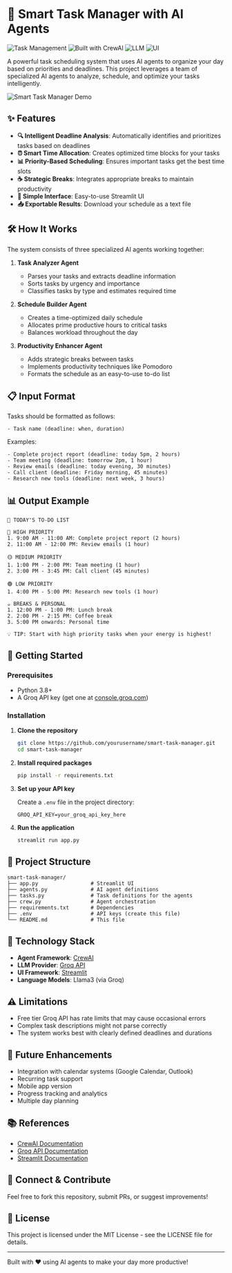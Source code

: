 # 🚀 Smart Task Manager with AI Agents

![Task Management](https://img.shields.io/badge/Task%20Management-AI%20Powered-brightgreen)
![Built with CrewAI](https://img.shields.io/badge/Built%20with-CrewAI-blue)
![LLM](https://img.shields.io/badge/LLM-Groq%20API-orange)
![UI](https://img.shields.io/badge/UI-Streamlit-red)

A powerful task scheduling system that uses AI agents to organize your day based on priorities and deadlines. This project leverages a team of specialized AI agents to analyze, schedule, and optimize your tasks intelligently.

![Smart Task Manager Demo](https://i.imgur.com/8YjYu5f.png)

## ✨ Features

- **🔍 Intelligent Deadline Analysis**: Automatically identifies and prioritizes tasks based on deadlines
- **⏰ Smart Time Allocation**: Creates optimized time blocks for your tasks
- **📊 Priority-Based Scheduling**: Ensures important tasks get the best time slots
- **☕ Strategic Breaks**: Integrates appropriate breaks to maintain productivity
- **📱 Simple Interface**: Easy-to-use Streamlit UI
- **📥 Exportable Results**: Download your schedule as a text file

## 🛠️ How It Works

The system consists of three specialized AI agents working together:

1. **Task Analyzer Agent**
   - Parses your tasks and extracts deadline information
   - Sorts tasks by urgency and importance
   - Classifies tasks by type and estimates required time

2. **Schedule Builder Agent**
   - Creates a time-optimized daily schedule
   - Allocates prime productive hours to critical tasks
   - Balances workload throughout the day

3. **Productivity Enhancer Agent**
   - Adds strategic breaks between tasks
   - Implements productivity techniques like Pomodoro
   - Formats the schedule as an easy-to-use to-do list

## 📋 Input Format

Tasks should be formatted as follows:
```
- Task name (deadline: when, duration)
```

Examples:
```
- Complete project report (deadline: today 5pm, 2 hours)
- Team meeting (deadline: tomorrow 2pm, 1 hour)
- Review emails (deadline: today evening, 30 minutes)
- Call client (deadline: Friday morning, 45 minutes)
- Research new tools (deadline: next week, 3 hours)
```

## 📊 Output Example

```
📅 TODAY'S TO-DO LIST

🔴 HIGH PRIORITY
1. 9:00 AM - 11:00 AM: Complete project report (2 hours)
2. 11:00 AM - 12:00 PM: Review emails (1 hour)

🟡 MEDIUM PRIORITY
1. 1:00 PM - 2:00 PM: Team meeting (1 hour)
2. 3:00 PM - 3:45 PM: Call client (45 minutes)

🟢 LOW PRIORITY
1. 4:00 PM - 5:00 PM: Research new tools (1 hour)

☕ BREAKS & PERSONAL
1. 12:00 PM - 1:00 PM: Lunch break
2. 2:00 PM - 2:15 PM: Coffee break
3. 5:00 PM onwards: Personal time

💡 TIP: Start with high priority tasks when your energy is highest!
```

## 🚀 Getting Started

### Prerequisites

- Python 3.8+
- A Groq API key (get one at [console.groq.com](https://console.groq.com))

### Installation

1. **Clone the repository**
   ```bash
   git clone https://github.com/yourusername/smart-task-manager.git
   cd smart-task-manager
   ```

2. **Install required packages**
   ```bash
   pip install -r requirements.txt
   ```

3. **Set up your API key**
   
   Create a `.env` file in the project directory:
   ```
   GROQ_API_KEY=your_groq_api_key_here
   ```

4. **Run the application**
   ```bash
   streamlit run app.py
   ```

## 📁 Project Structure

```
smart-task-manager/
├── app.py                 # Streamlit UI
├── agents.py              # AI agent definitions
├── tasks.py               # Task definitions for the agents
├── crew.py                # Agent orchestration
├── requirements.txt       # Dependencies
├── .env                   # API keys (create this file)
└── README.md              # This file
```

## 🔧 Technology Stack

- **Agent Framework**: [CrewAI](https://github.com/joaomdmoura/crewAI)
- **LLM Provider**: [Groq API](https://console.groq.com)
- **UI Framework**: [Streamlit](https://streamlit.io)
- **Language Models**: Llama3 (via Groq)

## ⚠️ Limitations

- Free tier Groq API has rate limits that may cause occasional errors
- Complex task descriptions might not parse correctly
- The system works best with clearly defined deadlines and durations

## 🔮 Future Enhancements

- Integration with calendar systems (Google Calendar, Outlook)
- Recurring task support
- Mobile app version
- Progress tracking and analytics
- Multiple day planning

## 📚 References

- [CrewAI Documentation](https://crewai.io)
- [Groq API Documentation](https://console.groq.com/docs)
- [Streamlit Documentation](https://docs.streamlit.io)

## 🔗 Connect & Contribute

Feel free to fork this repository, submit PRs, or suggest improvements!

## 📄 License

This project is licensed under the MIT License - see the LICENSE file for details.

---

Built with ❤️ using AI agents to make your day more productive!
